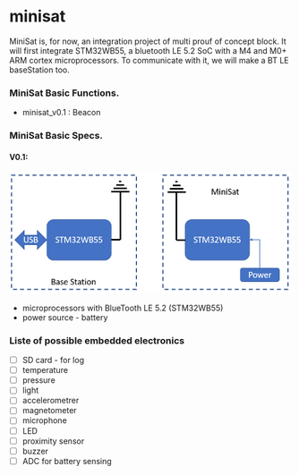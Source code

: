 # minisat
MiniSat is, for now, an integration project of multi prouf of concept block.
It will first integrate STM32WB55, a bluetooth LE 5.2 SoC with a M4 and M0+ ARM cortex microprocessors.
To communicate with it, we will make a BT LE baseStation too.

### MiniSat Basic Functions.
 - minisat_v0.1 : Beacon

### MiniSat Basic Specs.

#### V0.1:
![SystemBlock](/docs/imgs/minisat_system.png)

- microprocessors with BlueTooth LE 5.2 (STM32WB55)
- power source - battery

### Liste of possible embedded electronics
- [ ] SD card - for log
- [ ] temperature
- [ ] pressure
- [ ] light
- [ ] accelerometrer
- [ ] magnetometer
- [ ] microphone
- [ ] LED
- [ ] proximity sensor
- [ ] buzzer
- [ ] ADC for battery sensing
